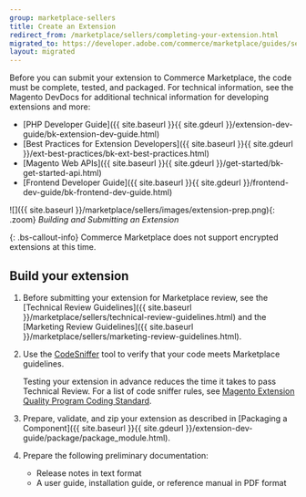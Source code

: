 ```yaml
---
group: marketplace-sellers
title: Create an Extension
redirect_from: /marketplace/sellers/completing-your-extension.html
migrated_to: https://developer.adobe.com/commerce/marketplace/guides/sellers/extension-create/
layout: migrated
---
```


Before you can submit your extension to Commerce Marketplace, the code must be complete, tested, and packaged. For technical information, see the Magento DevDocs for additional technical information for developing extensions and more:

-  [PHP Developer Guide]({{ site.baseurl }}{{ site.gdeurl }}/extension-dev-guide/bk-extension-dev-guide.html)
-  [Best Practices for Extension Developers]({{ site.baseurl }}{{ site.gdeurl }}/ext-best-practices/bk-ext-best-practices.html)
-  [Magento Web APIs]({{ site.baseurl }}{{ site.gdeurl }}/get-started/bk-get-started-api.html)
-  [Frontend Developer Guide]({{ site.baseurl }}{{ site.gdeurl }}/frontend-dev-guide/bk-frontend-dev-guide.html)

![]({{ site.baseurl }}/marketplace/sellers/images/extension-prep.png){: .zoom}
_Building and Submitting an Extension_

{: .bs-callout-info}
Commerce Marketplace does not support encrypted extensions at this time.

## Build your extension

1. Before submitting your extension for Marketplace review, see the [Technical Review Guidelines]({{ site.baseurl }}/marketplace/sellers/technical-review-guidelines.html) and the [Marketing Review Guidelines]({{ site.baseurl }}/marketplace/sellers/marketing-review-guidelines.html).

1. Use the [CodeSniffer][1] tool to verify that your code meets Marketplace guidelines.

   Testing your extension in advance reduces the time it takes to pass Technical Review. For a list of code sniffer rules, see [Magento Extension Quality Program Coding Standard][2].

1. Prepare, validate, and zip your extension as described in [Packaging a Component]({{ site.baseurl }}{{ site.gdeurl }}/extension-dev-guide/package/package_module.html).

1. Prepare the following preliminary documentation:

   -  Release notes in text format
   -  A user guide, installation guide, or reference manual in PDF format

[1]: https://github.com/squizlabs/PHP_CodeSniffer
[2]: https://github.com/magento/marketplace-eqp
